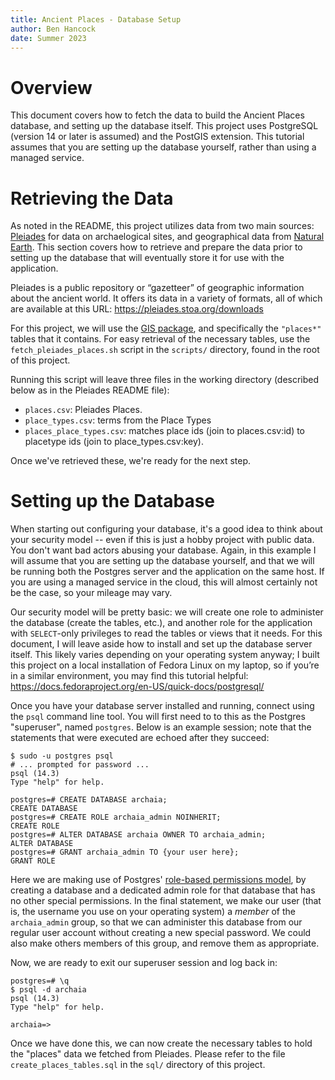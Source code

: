 ```yaml
---
title: Ancient Places - Database Setup
author: Ben Hancock
date: Summer 2023
---
```


# Overview

This document covers how to fetch the data to build the Ancient Places
database, and setting up the database itself. This project uses PostgreSQL
(version 14 or later is assumed) and the PostGIS extension. This tutorial
assumes that you are setting up the database yourself, rather than using a
managed service.


# Retrieving the Data

As noted in the README, this project utilizes data from two main sources:
[Pleiades] for data on archaelogical sites, and  geographical data from
[Natural Earth]. This section covers how to retrieve and prepare the data
prior to setting up the database that will eventually store it for use with the
application.

Pleiades is a public repository or “gazetteer” of geographic information about
the ancient world. It offers its data in a variety of formats, all of which are
available at this URL: <https://pleiades.stoa.org/downloads>

For this project, we will use the [GIS package], and specifically the
`"places*"` tables that it contains. For easy retrieval of the necessary tables,
use the ``fetch_pleiades_places.sh`` script in the `scripts/` directory,
found in the root of this project.

Running this script will leave three files in the working directory (described
below as in the Pleiades README file):

* ``places.csv``: Pleiades Places.
* ``place_types.csv``: terms from the Place Types
* ``places_place_types.csv``: matches place ids (join to places.csv:id)
  to placetype ids (join to place_types.csv:key).

Once we've retrieved these, we're ready for the next step.

[Pleiades]: https://pleiades.stoa.org/
[Natural Earth]: https://www.naturalearthdata.com/
[GIS package]: https://atlantides.org/downloads/pleiades/gis/


# Setting up the Database

When starting out configuring your database, it's a good idea to think about
your security model -- even if this is just a hobby project with public data.
You don't want bad actors abusing your database. Again, in this example I will
assume that you are setting up the database yourself, and that we will be
running both the Postgres server and the application on the same host. If you
are using a managed service in the cloud, this will almost certainly not be the
case, so your mileage may vary.

Our security model will be pretty basic: we will create one role to administer
the database (create the tables, etc.), and another role for the application
with `SELECT`-only privileges to read the tables or views that it needs. For
this document, I will leave aside how to install and set up the database server
itself. This likely varies depending on your operating system anyway; I built
this project on a local installation of Fedora Linux on my laptop, so if you’re
in a similar environment, you may find this tutorial helpful:
<https://docs.fedoraproject.org/en-US/quick-docs/postgresql/>

Once you have your database server installed and running, connect using the
`psql` command line tool. You will first need to to this as the Postgres
"superuser", named `postgres`. Below is an example session; note that the
statements that were executed are echoed after they succeed:

``` 
$ sudo -u postgres psql
# ... prompted for password ...
psql (14.3)
Type "help" for help.

postgres=# CREATE DATABASE archaia;
CREATE DATABASE
postgres=# CREATE ROLE archaia_admin NOINHERIT;
CREATE ROLE
postgres=# ALTER DATABASE archaia OWNER TO archaia_admin;
ALTER DATABASE
postgres=# GRANT archaia_admin TO {your user here};
GRANT ROLE
```

Here we are making use of Postgres' [role-based permissions model], by
creating a database and a dedicated admin role for that database that has no
other special permissions. In the final statement, we make our user (that is,
the username you use on your operating system) a *member* of the
`archaia_admin` group, so that we can administer this database from our
regular user account without creating a new special password. We could also
make others members of this group, and remove them as appropriate.

Now, we are ready to exit our superuser session and log back in:

```
postgres=# \q
$ psql -d archaia
psql (14.3)
Type "help" for help.

archaia=>
```

Once we have done this, we can now create the necessary tables to hold the
"places" data we fetched from Pleiades. Please refer to the file
`create_places_tables.sql` in the ``sql/`` directory of this project.

[role-based permissions model]: https://www.postgresql.org/docs/14/user-manag.html
